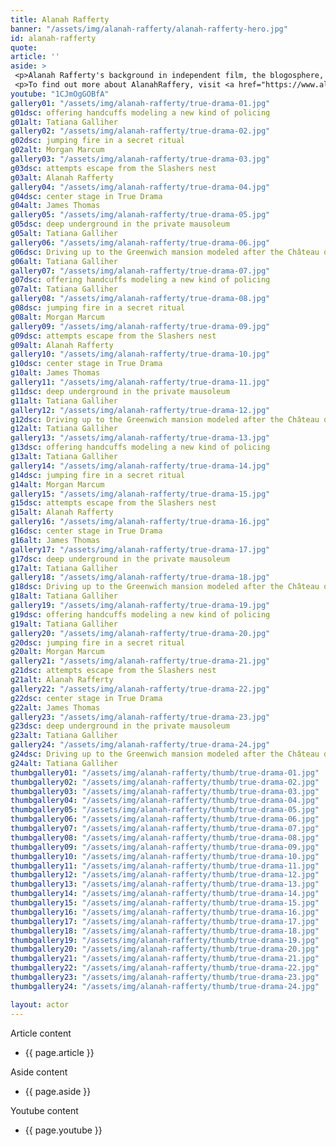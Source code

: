 ```yaml
---
title: Alanah Rafferty
banner: "/assets/img/alanah-rafferty/alanah-rafferty-hero.jpg"
id: alanah-rafferty
quote: 
article: ''
aside: >
 <p>Alanah Rafferty's background in independent film, the blogosphere, and on stage, made her a natural choice to play Sara Pullin – the LA movie Star and Bacchae. "I was very drawn to this script because it's visceral – this is a horror movie in service of asking the question, 'Why violence against women?' And I loved playing a Bacchae. The Bacchae in this film are special. The Bacchae in Euripides are strong, ferocious and connected with nature. But here – for the first time – we get to see their smarts – they are the guides to bring you into the world of the classics and the full world of our intellectual inheritance. They're physically strong – and, they are mentally formidable. I would say, the Bacchae are the prime protagonists in this story.  It's their rage at senseless violence that causes them to summon Dionysos. I don’t have to tell you how fun it is as an actress to play the victim and the prime agent – all in service of creating a new kind of cinema."</p>
 <p>To find out more about AlanahRaffery, visit <a href="https://www.alanah-rafferty.com/" target="_blank" class="underline mail-link">www.alanah-rafferty.com</a></p>
youtube: "1CJmOgGOBfA"
gallery01: "/assets/img/alanah-rafferty/true-drama-01.jpg"
g01dsc: offering handcuffs modeling a new kind of policing
g01alt: Tatiana Galliher
gallery02: "/assets/img/alanah-rafferty/true-drama-02.jpg"
g02dsc: jumping fire in a secret ritual
g02alt: Morgan Marcum
gallery03: "/assets/img/alanah-rafferty/true-drama-03.jpg"
g03dsc: attempts escape from the Slashers nest
g03alt: Alanah Rafferty
gallery04: "/assets/img/alanah-rafferty/true-drama-04.jpg"
g04dsc: center stage in True Drama
g04alt: James Thomas
gallery05: "/assets/img/alanah-rafferty/true-drama-05.jpg"
g05dsc: deep underground in the private mausoleum
g05alt: Tatiana Galliher
gallery06: "/assets/img/alanah-rafferty/true-drama-06.jpg"
g06dsc: Driving up to the Greenwich mansion modeled after the Château de Malmaison in French
g06alt: Tatiana Galliher
gallery07: "/assets/img/alanah-rafferty/true-drama-07.jpg"
g07dsc: offering handcuffs modeling a new kind of policing
g07alt: Tatiana Galliher
gallery08: "/assets/img/alanah-rafferty/true-drama-08.jpg"
g08dsc: jumping fire in a secret ritual
g08alt: Morgan Marcum
gallery09: "/assets/img/alanah-rafferty/true-drama-09.jpg"
g09dsc: attempts escape from the Slashers nest
g09alt: Alanah Rafferty
gallery10: "/assets/img/alanah-rafferty/true-drama-10.jpg"
g10dsc: center stage in True Drama
g10alt: James Thomas
gallery11: "/assets/img/alanah-rafferty/true-drama-11.jpg"
g11dsc: deep underground in the private mausoleum
g11alt: Tatiana Galliher
gallery12: "/assets/img/alanah-rafferty/true-drama-12.jpg"
g12dsc: Driving up to the Greenwich mansion modeled after the Château de Malmaison in French
g12alt: Tatiana Galliher
gallery13: "/assets/img/alanah-rafferty/true-drama-13.jpg"
g13dsc: offering handcuffs modeling a new kind of policing
g13alt: Tatiana Galliher
gallery14: "/assets/img/alanah-rafferty/true-drama-14.jpg"
g14dsc: jumping fire in a secret ritual
g14alt: Morgan Marcum
gallery15: "/assets/img/alanah-rafferty/true-drama-15.jpg"
g15dsc: attempts escape from the Slashers nest
g15alt: Alanah Rafferty
gallery16: "/assets/img/alanah-rafferty/true-drama-16.jpg"
g16dsc: center stage in True Drama
g16alt: James Thomas
gallery17: "/assets/img/alanah-rafferty/true-drama-17.jpg"
g17dsc: deep underground in the private mausoleum
g17alt: Tatiana Galliher
gallery18: "/assets/img/alanah-rafferty/true-drama-18.jpg"
g18dsc: Driving up to the Greenwich mansion modeled after the Château de Malmaison in French
g18alt: Tatiana Galliher
gallery19: "/assets/img/alanah-rafferty/true-drama-19.jpg"
g19dsc: offering handcuffs modeling a new kind of policing
g19alt: Tatiana Galliher
gallery20: "/assets/img/alanah-rafferty/true-drama-20.jpg"
g20dsc: jumping fire in a secret ritual
g20alt: Morgan Marcum
gallery21: "/assets/img/alanah-rafferty/true-drama-21.jpg"
g21dsc: attempts escape from the Slashers nest
g21alt: Alanah Rafferty
gallery22: "/assets/img/alanah-rafferty/true-drama-22.jpg"
g22dsc: center stage in True Drama
g22alt: James Thomas
gallery23: "/assets/img/alanah-rafferty/true-drama-23.jpg"
g23dsc: deep underground in the private mausoleum
g23alt: Tatiana Galliher
gallery24: "/assets/img/alanah-rafferty/true-drama-24.jpg"
g24dsc: Driving up to the Greenwich mansion modeled after the Château de Malmaison in French
g24alt: Tatiana Galliher
thumbgallery01: "/assets/img/alanah-rafferty/thumb/true-drama-01.jpg"
thumbgallery02: "/assets/img/alanah-rafferty/thumb/true-drama-02.jpg"
thumbgallery03: "/assets/img/alanah-rafferty/thumb/true-drama-03.jpg"
thumbgallery04: "/assets/img/alanah-rafferty/thumb/true-drama-04.jpg"
thumbgallery05: "/assets/img/alanah-rafferty/thumb/true-drama-05.jpg"
thumbgallery06: "/assets/img/alanah-rafferty/thumb/true-drama-06.jpg"
thumbgallery07: "/assets/img/alanah-rafferty/thumb/true-drama-07.jpg"
thumbgallery08: "/assets/img/alanah-rafferty/thumb/true-drama-08.jpg"
thumbgallery09: "/assets/img/alanah-rafferty/thumb/true-drama-09.jpg"
thumbgallery10: "/assets/img/alanah-rafferty/thumb/true-drama-10.jpg"
thumbgallery11: "/assets/img/alanah-rafferty/thumb/true-drama-11.jpg"
thumbgallery12: "/assets/img/alanah-rafferty/thumb/true-drama-12.jpg"
thumbgallery13: "/assets/img/alanah-rafferty/thumb/true-drama-13.jpg"
thumbgallery14: "/assets/img/alanah-rafferty/thumb/true-drama-14.jpg"
thumbgallery15: "/assets/img/alanah-rafferty/thumb/true-drama-15.jpg"
thumbgallery16: "/assets/img/alanah-rafferty/thumb/true-drama-16.jpg"
thumbgallery17: "/assets/img/alanah-rafferty/thumb/true-drama-17.jpg"
thumbgallery18: "/assets/img/alanah-rafferty/thumb/true-drama-18.jpg"
thumbgallery19: "/assets/img/alanah-rafferty/thumb/true-drama-19.jpg"
thumbgallery20: "/assets/img/alanah-rafferty/thumb/true-drama-20.jpg"
thumbgallery21: "/assets/img/alanah-rafferty/thumb/true-drama-21.jpg"
thumbgallery22: "/assets/img/alanah-rafferty/thumb/true-drama-22.jpg"
thumbgallery23: "/assets/img/alanah-rafferty/thumb/true-drama-23.jpg"
thumbgallery24: "/assets/img/alanah-rafferty/thumb/true-drama-24.jpg"

layout: actor
---
```


Article content
* {{ page.article }}

Aside content
* {{ page.aside }}

Youtube content
* {{ page.youtube }}

